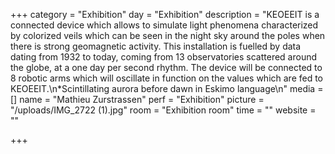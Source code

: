 +++
category = "Exhibition"
day = "Exhibition"
description = "KEOEEIT is a connected device which allows to simulate light phenomena characterized by colorized veils which can be seen in the night sky around the poles when there is strong geomagnetic activity. This installation is fuelled by data dating from 1932 to today, coming from 13 observatories scattered around the globe, at a one day per second rhythm. The device will be connected to 8 robotic arms which will oscillate in function on the values which are fed to KEOEEIT.\n*Scintillating aurora before dawn in Eskimo language\n"
media = []
name = "Mathieu Zurstrassen"
perf = "Exhibition"
picture = "/uploads/IMG_2722 (1).jpg"
room = "Exhibition room"
time = ""
website = ""

+++
